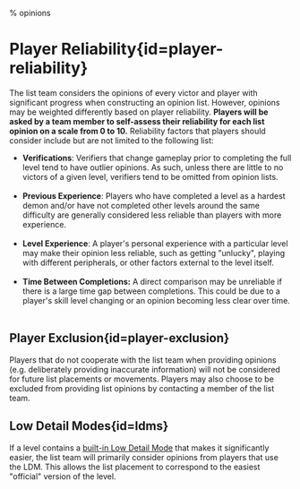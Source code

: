 % opinions

<div class='panel fade js-scroll-anim' data-anim='fade'>

# Player Reliability{id=player-reliability}

The list team considers the opinions of every victor and player with significant progress when constructing an opinion list. However, opinions may be weighted differently based on player reliability. **Players will be asked by a team member to self-assess their reliability for each list opinion on a scale from 0 to 10.** Reliability factors that players should consider include but are not limited to the following list:

- **Verifications**: Verifiers that change gameplay prior to completing the full level tend to have outlier opinions. As such, unless there are little to no victors of a given level, verifiers tend to be omitted from opinion lists.<br><br>
- **Previous Experience**: Players who have completed a level as a hardest demon and/or have not completed other levels around the same difficulty are generally considered less reliable than players with more experience.<br><br>
- **Level Experience**: A player's personal experience with a particular level may make their opinion less reliable, such as getting "unlucky", playing with different peripherals, or other factors external to the level itself.<br><br>
- **Time Between Completions:** A direct comparison may be unreliable if there is a large time gap between completions. This could be due to a player's skill level changing or an opinion becoming less clear over time. <br><br>

## Player Exclusion{id=player-exclusion}

Players that do not cooperate with the list team when providing opinions (e.g. deliberately providing inaccurate information) will not be considered for future list placements or movements. Players may also choose to be excluded from providing list opinions by contacting a member of the list team.

## Low Detail Modes{id=ldms}

If a level contains a [built-in Low Detail Mode](/guidelines/lowdetailmodes/#existing-ldms) that makes it significantly easier, the list team will primarily consider opinions from players that use the LDM. This allows the list placement to correspond to the easiest "official" version of the level.

</div>

